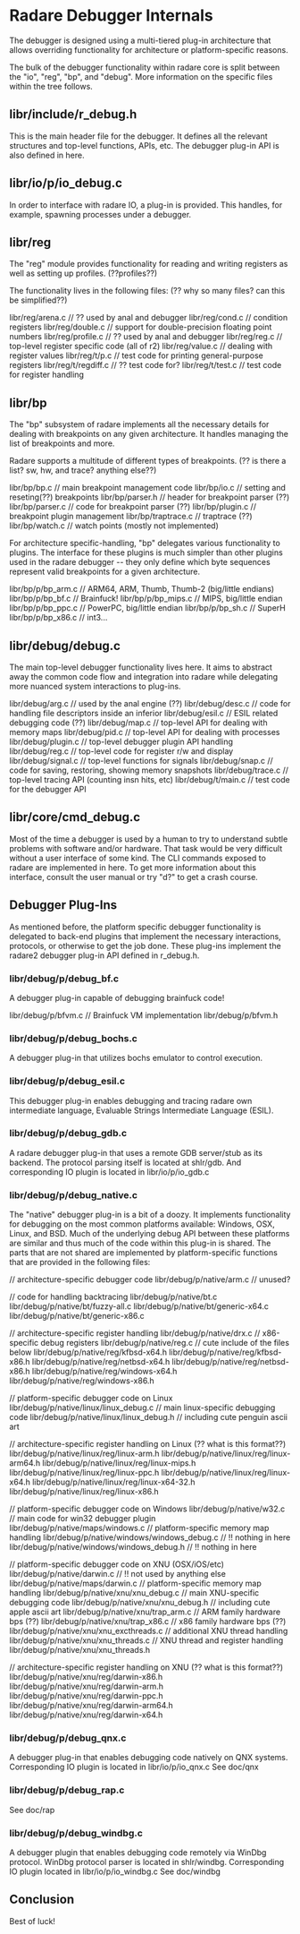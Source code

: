 # Radare Debugger Internals

The debugger is designed using a multi-tiered plug-in architecture that allows
overriding functionality for architecture or platform-specific reasons.

The bulk of the debugger functionality within radare core is split between the
"io", "reg", "bp", and "debug". More information on the specific files within
the tree follows.


## libr/include/r_debug.h

This is the main header file for the debugger. It defines all the relevant
structures and top-level functions, APIs, etc. The debugger plug-in API is also
defined in here.


## libr/io/p/io_debug.c

In order to interface with radare IO, a plug-in is provided. This handles, for
example, spawning processes under a debugger.


## libr/reg

The "reg" module provides functionality for reading and writing registers as
well as setting up profiles. (??profiles??)

The functionality lives in the following files:
(?? why so many files? can this be simplified??)

libr/reg/arena.c        // ?? used by anal and debugger
libr/reg/cond.c         // condition registers
libr/reg/double.c       // support for double-precision floating point numbers
libr/reg/profile.c      // ?? used by anal and debugger
libr/reg/reg.c          // top-level register specific code (all of r2)
libr/reg/value.c        // dealing with register values
libr/reg/t/p.c          // test code for printing general-purpose registers
libr/reg/t/regdiff.c    // ?? test code for?
libr/reg/t/test.c       // test code for register handling


## libr/bp

The "bp" subsystem of radare implements all the necessary details for dealing
with breakpoints on any given architecture. It handles managing the list of
breakpoints and more.

Radare supports a multitude of different types of breakpoints.
(?? is there a list? sw, hw, and trace? anything else??)

libr/bp/bp.c            // main breakpoint management code
libr/bp/io.c            // setting and reseting(??) breakpoints
libr/bp/parser.h        // header for breakpoint parser (??)
libr/bp/parser.c        // code for breakpoint parser (??)
libr/bp/plugin.c        // breakpoint plugin management
libr/bp/traptrace.c     // traptrace (??)
libr/bp/watch.c         // watch points (mostly not implemented)

For architecture specific-handling, "bp" delegates various functionality to
plugins. The interface for these plugins is much simpler than other plugins
used in the radare debugger -- they only define which byte sequences represent
valid breakpoints for a given architecture.

libr/bp/p/bp_arm.c      // ARM64, ARM, Thumb, Thumb-2 (big/little endians)
libr/bp/p/bp_bf.c       // Brainfuck!
libr/bp/p/bp_mips.c     // MIPS, big/little endian
libr/bp/p/bp_ppc.c      // PowerPC, big/little endian
libr/bp/p/bp_sh.c       // SuperH
libr/bp/p/bp_x86.c      // int3...


## libr/debug/debug.c

The main top-level debugger functionality lives here. It aims to abstract away
the common code flow and integration into radare while delegating more nuanced
system interactions to plug-ins.

libr/debug/arg.c        // used by the anal engine (??)
libr/debug/desc.c       // code for handling file descriptors inside an inferior
libr/debug/esil.c       // ESIL related debugging code (??)
libr/debug/map.c        // top-level API for dealing with memory maps
libr/debug/pid.c        // top-level API for dealing with processes
libr/debug/plugin.c     // top-level debugger plugin API handling
libr/debug/reg.c        // top-level code for register r/w and display
libr/debug/signal.c     // top-level functions for signals
libr/debug/snap.c       // code for saving, restoring, showing memory snapshots
libr/debug/trace.c      // top-level tracing API (counting insn hits, etc)
libr/debug/t/main.c     // test code for the debugger API

## libr/core/cmd_debug.c

Most of the time a debugger is used by a human to try to understand subtle
problems with software and/or hardware. That task would be very difficult
without a user interface of some kind. The CLI commands exposed to radare are
implemented in here. To get more information about this interface, consult the
user manual or try "d?" to get a crash course.


## Debugger Plug-Ins

As mentioned before, the platform specific debugger functionality is delegated
to back-end plugins that implement the necessary interactions, protocols, or
otherwise to get the job done. These plug-ins implement the radare2 debugger
plug-in API defined in r_debug.h.


### libr/debug/p/debug_bf.c

A debugger plug-in capable of debugging brainfuck code!

libr/debug/p/bfvm.c     // Brainfuck VM implementation
libr/debug/p/bfvm.h


### libr/debug/p/debug_bochs.c

A debugger plug-in that utilizes bochs emulator to control execution.

### libr/debug/p/debug_esil.c

This debugger plug-in enables debugging and tracing radare own intermediate
language, Evaluable Strings Intermediate Language (ESIL).

### libr/debug/p/debug_gdb.c

A radare debugger plug-in that uses a remote GDB server/stub as its backend.
The protocol parsing itself is located at shlr/gdb. And corresponding IO plugin is
located in libr/io/p/io_gdb.c

### libr/debug/p/debug_native.c

The "native" debugger plug-in is a bit of a doozy. It implements functionality
for debugging on the most common platforms available: Windows, OSX, Linux, and
BSD. Much of the underlying debug API between these platforms are similar and
thus much of the code within this plug-in is shared. The parts that are not
shared are implemented by platform-specific functions that are provided in the
following files:

// architecture-specific debugger code
libr/debug/p/native/arm.c                       // unused?

// code for handling backtracing
libr/debug/p/native/bt.c
libr/debug/p/native/bt/fuzzy-all.c
libr/debug/p/native/bt/generic-x64.c
libr/debug/p/native/bt/generic-x86.c

// architecture-specific register handling
libr/debug/p/native/drx.c                       // x86-specific debug registers
libr/debug/p/native/reg.c                       // cute include of the files below
libr/debug/p/native/reg/kfbsd-x64.h
libr/debug/p/native/reg/kfbsd-x86.h
libr/debug/p/native/reg/netbsd-x64.h
libr/debug/p/native/reg/netbsd-x86.h
libr/debug/p/native/reg/windows-x64.h
libr/debug/p/native/reg/windows-x86.h

// platform-specific debugger code on Linux
libr/debug/p/native/linux/linux_debug.c         // main linux-specific debugging code
libr/debug/p/native/linux/linux_debug.h         // including cute penguin ascii art

// architecture-specific register handling on Linux (?? what is this format??)
libr/debug/p/native/linux/reg/linux-arm.h
libr/debug/p/native/linux/reg/linux-arm64.h
libr/debug/p/native/linux/reg/linux-mips.h
libr/debug/p/native/linux/reg/linux-ppc.h
libr/debug/p/native/linux/reg/linux-x64.h
libr/debug/p/native/linux/reg/linux-x64-32.h
libr/debug/p/native/linux/reg/linux-x86.h

// platform-specific debugger code on Windows
libr/debug/p/native/w32.c                       // main code for win32 debugger plugin
libr/debug/p/native/maps/windows.c              // platform-specific memory map handling
libr/debug/p/native/windows/windows_debug.c     // !! nothing in here
libr/debug/p/native/windows/windows_debug.h     // !! nothing in here

// platform-specific debugger code on XNU (OSX/iOS/etc)
libr/debug/p/native/darwin.c                    // !! not used by anything else
libr/debug/p/native/maps/darwin.c               // platform-specific memory map handling
libr/debug/p/native/xnu/xnu_debug.c             // main XNU-specific debugging code
libr/debug/p/native/xnu/xnu_debug.h             // including cute apple ascii art
libr/debug/p/native/xnu/trap_arm.c              // ARM family hardware bps (??)
libr/debug/p/native/xnu/trap_x86.c              // x86 family hardware bps (??)
libr/debug/p/native/xnu/xnu_excthreads.c        // additional XNU thread handling
libr/debug/p/native/xnu/xnu_threads.c           // XNU thread and register handling
libr/debug/p/native/xnu/xnu_threads.h

// architecture-specific register handling on XNU (?? what is this format??)
libr/debug/p/native/xnu/reg/darwin-x86.h
libr/debug/p/native/xnu/reg/darwin-arm.h
libr/debug/p/native/xnu/reg/darwin-ppc.h
libr/debug/p/native/xnu/reg/darwin-arm64.h
libr/debug/p/native/xnu/reg/darwin-x64.h


### libr/debug/p/debug_qnx.c

A debugger plug-in that enables debugging code natively on QNX systems. Corresponding
IO plugin is located in libr/io/p/io_qnx.c
See doc/qnx

### libr/debug/p/debug_rap.c

See doc/rap

### libr/debug/p/debug_windbg.c

A debugger plugin that enables debugging code remotely via WinDbg protocol. WinDbg protocol
parser is located in shlr/windbg. Corresponding IO plugin located in libr/io/p/io_windbg.c
See doc/windbg

## Conclusion

Best of luck!
